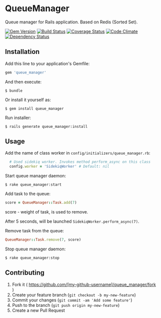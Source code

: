 # QueueManager

Queue manager for Rails application. Based on Redis (Sorted Set).

[![Gem Version](https://badge.fury.io/rb/queue_manager.svg)](http://badge.fury.io/rb/queue_manager)
[![Build Status](https://travis-ci.org/mgrachev/queue_manager.svg?branch=master)](https://travis-ci.org/mgrachev/queue_manager)
[![Coverage Status](https://coveralls.io/repos/mgrachev/queue_manager/badge.svg?branch=master&service=github)](https://coveralls.io/github/mgrachev/queue_manager?branch=master)
[![Code Climate](https://codeclimate.com/github/mgrachev/queue_manager/badges/gpa.svg)](https://codeclimate.com/github/mgrachev/queue_manager)
[![Dependency Status](https://gemnasium.com/mgrachev/queue_manager.svg)](https://gemnasium.com/mgrachev/queue_manager)

## Installation

Add this line to your application's Gemfile:

```ruby
gem 'queue_manager'
```

And then execute:

    $ bundle

Or install it yourself as:

    $ gem install queue_manager

Run installer:

    $ rails generate queue_manager:install

## Usage

Add the name of class worker in `config/initializers/queue_manager.rb`:

```ruby
  # Used sidekiq worker. Invokes method perform_async on this class
  config.worker = 'SidekiqWorker' # Default: nil
```

Start queue manager daemon:

    $ rake queue_manager:start

Add task to the queue:

```ruby
score = QueueManager::Task.add(7)
```

score - weight of task, is used to remove.

After 5 seconds, will be launched `SidekiqWorker.perform_async(7)`.

Remove task from the queue:

```ruby
QueueManager::Task.remove(7, score)
```

Stop queue manager daemon:

    $ rake queue_manager:stop


## Contributing

1. Fork it ( https://github.com/[my-github-username]/queue_manager/fork )
2. Create your feature branch (`git checkout -b my-new-feature`)
3. Commit your changes (`git commit -am 'Add some feature'`)
4. Push to the branch (`git push origin my-new-feature`)
5. Create a new Pull Request
